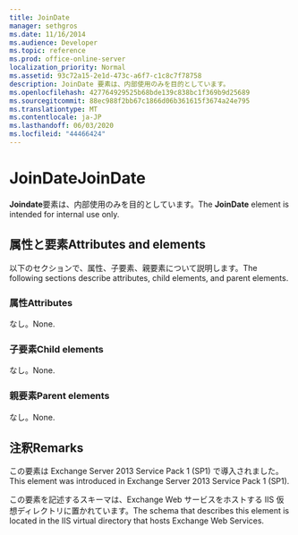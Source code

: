 ```yaml
---
title: JoinDate
manager: sethgros
ms.date: 11/16/2014
ms.audience: Developer
ms.topic: reference
ms.prod: office-online-server
localization_priority: Normal
ms.assetid: 93c72a15-2e1d-473c-a6f7-c1c8c7f78758
description: JoinDate 要素は、内部使用のみを目的としています。
ms.openlocfilehash: 427764929525b68bde139c838bc1f369b9d25689
ms.sourcegitcommit: 88ec988f2bb67c1866d06b361615f3674a24e795
ms.translationtype: MT
ms.contentlocale: ja-JP
ms.lasthandoff: 06/03/2020
ms.locfileid: "44466424"
---
```

# <a name="joindate"></a><span data-ttu-id="e5670-103">JoinDate</span><span class="sxs-lookup"><span data-stu-id="e5670-103">JoinDate</span></span>

<span data-ttu-id="e5670-104">**Joindate**要素は、内部使用のみを目的としています。</span><span class="sxs-lookup"><span data-stu-id="e5670-104">The **JoinDate** element is intended for internal use only.</span></span> 

## <a name="attributes-and-elements"></a><span data-ttu-id="e5670-105">属性と要素</span><span class="sxs-lookup"><span data-stu-id="e5670-105">Attributes and elements</span></span>

<span data-ttu-id="e5670-106">以下のセクションで、属性、子要素、親要素について説明します。</span><span class="sxs-lookup"><span data-stu-id="e5670-106">The following sections describe attributes, child elements, and parent elements.</span></span>
  
### <a name="attributes"></a><span data-ttu-id="e5670-107">属性</span><span class="sxs-lookup"><span data-stu-id="e5670-107">Attributes</span></span>

<span data-ttu-id="e5670-108">なし。</span><span class="sxs-lookup"><span data-stu-id="e5670-108">None.</span></span>
  
### <a name="child-elements"></a><span data-ttu-id="e5670-109">子要素</span><span class="sxs-lookup"><span data-stu-id="e5670-109">Child elements</span></span>

<span data-ttu-id="e5670-110">なし。</span><span class="sxs-lookup"><span data-stu-id="e5670-110">None.</span></span>
  
### <a name="parent-elements"></a><span data-ttu-id="e5670-111">親要素</span><span class="sxs-lookup"><span data-stu-id="e5670-111">Parent elements</span></span>

<span data-ttu-id="e5670-112">なし。</span><span class="sxs-lookup"><span data-stu-id="e5670-112">None.</span></span>
  
## <a name="remarks"></a><span data-ttu-id="e5670-113">注釈</span><span class="sxs-lookup"><span data-stu-id="e5670-113">Remarks</span></span>

<span data-ttu-id="e5670-114">この要素は Exchange Server 2013 Service Pack 1 (SP1) で導入されました。</span><span class="sxs-lookup"><span data-stu-id="e5670-114">This element was introduced in Exchange Server 2013 Service Pack 1 (SP1).</span></span>
  
<span data-ttu-id="e5670-115">この要素を記述するスキーマは、Exchange Web サービスをホストする IIS 仮想ディレクトリに置かれています。</span><span class="sxs-lookup"><span data-stu-id="e5670-115">The schema that describes this element is located in the IIS virtual directory that hosts Exchange Web Services.</span></span>
  

